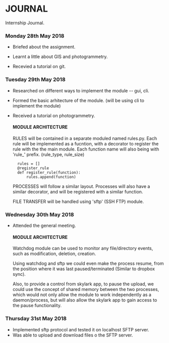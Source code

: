 # JOURNAL
Internship Journal.

### Monday 28th May 2018
+ Briefed about the assignment.

+ Learnt a little about GIS and photogrammetry.

+ Recevied a tutorial on git.

### Tuesday 29th May 2018
+ Researched on different ways to implement the module -- gui, cli.
+ Formed the basic arhitecture of the module. (will be using cli to implement the module)
+ Received a tutorial on photogrammetry.

    #### MODULE ARCHITECTURE
    
    RULES will be contained in a separate moduled named rules.py. Each rule will be implemented as a fucntion, with a decorator to register the rule with the the main module.
    Each function name will also being with 'rule_' prefix. (rule_type, rule_size)
    
        rules = []
        @register_rule
        def register_rule(function):
            rules.append(function)
    PROCESSES will follow a similar layout. Processes will also have a similar decorator, and will be registered with a similar function.

    FILE TRANSFER will be handled using 'sftp' (SSH FTP) module.

### Wednesday 30th May 2018
+ Attended the general meeting.

    #### MODULE ARCHITECTURE

    Watchdog module can be used to monitor any file/directory events, such as modification, deletion, creation.

    Using watchdog and sftp we could even make the process resume, from the position where it was last paused/terminated (Similar to dropbox sync).
    
    Also, to provide a control from skylark app, to pause the upload, we could use the concept of shared memory between the two processes, which would not only allow the module to work independently as a daemon/process, but will also allow the skylark app to gain access to the pause functionality.

### Thursday 31st May 2018
+ Implemented sftp protocol and tested it on localhost SFTP server.
+ Was able to upload and download files o the SFTP server.